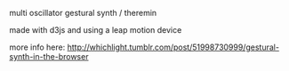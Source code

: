 multi oscillator gestural synth / theremin

made with d3js and using a leap motion device

more info here:
http://whichlight.tumblr.com/post/51998730999/gestural-synth-in-the-browser
